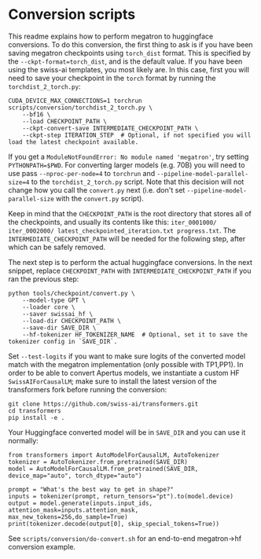 # Conversion scripts

This readme explains how to perform megatron to huggingface conversions.
To do this conversion, the first thing to ask is if you have been saving megatron checkpoints using `torch_dist` format.
This is specified by the `--ckpt-format=torch_dist`, and is the default value.
If you have been using the swiss-ai templates, you most likely are.
In this case, first you will need to save your checkpoint in the `torch` format by running the `torchdist_2_torch.py`:
```
CUDA_DEVICE_MAX_CONNECTIONS=1 torchrun scripts/conversion/torchdist_2_torch.py \
	--bf16 \
	--load CHECKPOINT_PATH \
	--ckpt-convert-save INTERMEDIATE_CHECKPOINT_PATH \
	--ckpt-step ITERATION_STEP  # Optional, if not specified you will load the latest checkpoint available.
```
If you get a `ModuleNotFoundError: No module named 'megatron'`, try setting `PYTHONPATH=$PWD`.
For converting larger models (e.g. 70B) you will need to use pass `--nproc-per-node=4` to `torchrun` and `--pipeline-model-parallel-size=4` to the `torchdist_2_torch.py` script.
Note that this decision will not change how you call the `convert.py` next (i.e. don't set `--pipeline-model-parallel-size` with the `convert.py` script).

Keep in mind that the `CHECKPOINT_PATH` is the root directory that stores all of the checkpoints, and usually its contents like this: `iter_0001000/ iter_0002000/ latest_checkpointed_iteration.txt progress.txt`.
The `INTERMEDIATE_CHECKPOINT_PATH` will be needed for the following step, after which can be safely removed.

The next step is to perform the actual huggingface conversions.
In the next snippet, replace `CHECKPOINT_PATH` with `INTERMEDIATE_CHECKPOINT_PATH` if you ran the previous step:
```
python tools/checkpoint/convert.py \
	--model-type GPT \
	--loader core \
	--saver swissai_hf \
	--load-dir CHECKPOINT_PATH \
	--save-dir SAVE_DIR \
	--hf-tokenizer HF_TOKENIZER_NAME  # Optional, set it to save the tokenizer config in `SAVE_DIR`.
```
Set `--test-logits` if you want to make sure logits of the converted model match with the megatron implementation (only possible with TP1,PP1).
In order to be able to convert Apertus models, we instantiate a custom HF `SwissAIForCausalLM`; make sure to install the latest version of the transformers fork before running the conversion:
```
git clone https://github.com/swiss-ai/transformers.git
cd transformers
pip install -e .
```

Your Huggingface converted model will be in `SAVE_DIR` and you can use it normally:
```
from transformers import AutoModelForCausalLM, AutoTokenizer
tokenizer = AutoTokenizer.from_pretrained(SAVE_DIR)
model = AutoModelForCausalLM.from_pretrained(SAVE_DIR, device_map="auto", torch_dtype="auto")

prompt = "What's the best way to get in shape?"
inputs = tokenizer(prompt, return_tensors="pt").to(model.device)
output = model.generate(inputs.input_ids, attention_mask=inputs.attention_mask, max_new_tokens=256,do_sample=True)
print(tokenizer.decode(output[0], skip_special_tokens=True))
```

See `scripts/conversion/do-convert.sh` for an end-to-end megatron->hf conversion example.
